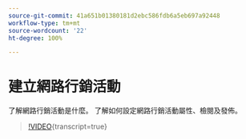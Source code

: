 ```yaml
---
source-git-commit: 41a651b01380181d2ebc586fdb6a5eb697a92448
workflow-type: tm+mt
source-wordcount: '22'
ht-degree: 100%

---
```

# 建立網路行銷活動

了解網路行銷活動是什麼。 了解如何設定網路行銷活動屬性、檢閱及發佈。

>[!VIDEO](https://video.tv.adobe.com/v/3449992/?quality=12&learn=on&captions=chi_hant){transcript=true}
